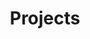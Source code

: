 ---
title: Projects
permalink: /projects/
layout: project-index-layout.njk
breadcrumbs:
  - label: Home
    url: /
  - label: Projects
cards:
  - card:
    title: Self Watering Flower Pot
    url: /projects/self-watering-flower-pot/
    items:
      - title: Concept
        url: /blog/self-watering-flower-pot-concept/
      - title: Hardware
        url: /blog/self-watering-flower-pot-hardware/
      - title: Setup
        url: /blog/self-watering-flower-pot-setup/
      - title: Programming
        url: /blog/self-watering-flower-pot-programming/
      - title: Debugging
        url: /blog/self-watering-flower-pot-debugging/
---
